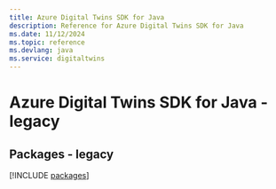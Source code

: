 ```yaml
---
title: Azure Digital Twins SDK for Java
description: Reference for Azure Digital Twins SDK for Java
ms.date: 11/12/2024
ms.topic: reference
ms.devlang: java
ms.service: digitaltwins
---
```

# Azure Digital Twins SDK for Java - legacy
## Packages - legacy
[!INCLUDE [packages](digital-twins-index.md)]